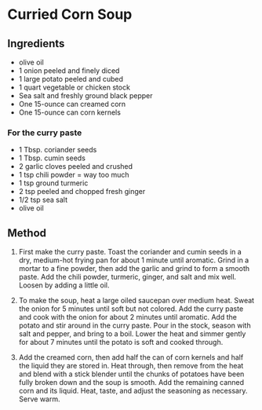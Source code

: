 # Curried Corn Soup

## Ingredients

* olive oil
* 1 onion peeled and finely diced
* 1 large potato peeled and cubed
* 1 quart vegetable or chicken stock
* Sea salt and freshly ground black pepper
* One 15-ounce can creamed corn
* One 15-ounce can corn kernels

### For the curry paste

* 1 Tbsp. coriander seeds
* 1 Tbsp. cumin seeds
* 2 garlic cloves peeled and crushed
* 1 tsp chili powder = way too much
* 1 tsp ground turmeric
* 2 tsp peeled and chopped fresh ginger
* 1/2 tsp sea salt
* olive oil

## Method

1. First make the curry paste. Toast the coriander and cumin seeds in a dry, medium-hot frying pan for about 1 minute until aromatic. Grind in a mortar to a fine powder, then add the garlic and grind to form a smooth paste. Add the chili powder, turmeric, ginger, and salt and mix well. Loosen by adding a little oil.

2. To make the soup, heat a large oiled saucepan over medium heat. Sweat the onion for 5 minutes until soft but not colored. Add the curry paste and cook with the onion for about 2 minutes until aromatic. Add the potato and stir around in the curry paste. Pour in the stock, season with salt and pepper, and bring to a boil. Lower the heat and simmer gently for about 7 minutes until the potato is soft and cooked through.

3. Add the creamed corn, then add half the can of corn kernels and half the liquid they are stored in. Heat through, then remove from the heat and blend with a stick blender until the chunks of potatoes have been fully broken down and the soup is smooth. Add the remaining canned corn and its liquid. Heat, taste, and adjust the seasoning as necessary. Serve warm.
